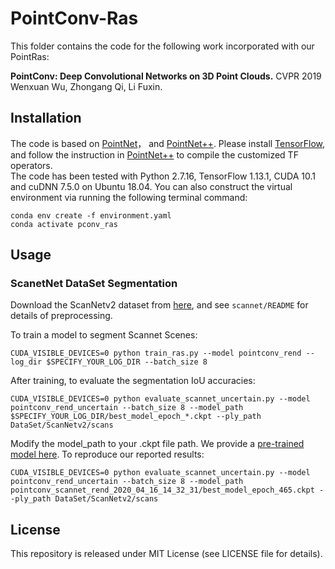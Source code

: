 # PointConv-Ras
This folder contains the code for the following work incorporated with our PointRas: 

**PointConv: Deep Convolutional Networks on 3D Point Clouds.** CVPR 2019  
Wenxuan Wu, Zhongang Qi, Li Fuxin.

## Installation
The code is based on [PointNet](https://github.com/charlesq34/pointnet)， and [PointNet++](https://github.com/charlesq34/pointnet2). Please install [TensorFlow](https://www.tensorflow.org/install/), and follow the instruction in [PointNet++](https://github.com/charlesq34/pointnet2) to compile the customized TF operators.  
The code has been tested with Python 2.7.16, TensorFlow 1.13.1, CUDA 10.1 and cuDNN 7.5.0 on Ubuntu 18.04. 
You can also construct the virtual environment via running the following terminal command: 
```
conda env create -f environment.yaml
conda activate pconv_ras
```

## Usage

### ScanetNet DataSet Segmentation

Download the ScanNetv2 dataset from [here](http://www.scan-net.org/), and see `scannet/README` for details of preprocessing.

To train a model to segment Scannet Scenes:

```
CUDA_VISIBLE_DEVICES=0 python train_ras.py --model pointconv_rend --log_dir $SPECIFY_YOUR_LOG_DIR --batch_size 8
```

After training, to evaluate the segmentation IoU accuracies:

```
CUDA_VISIBLE_DEVICES=0 python evaluate_scannet_uncertain.py --model pointconv_rend_uncertain --batch_size 8 --model_path $SPECIFY_YOUR_LOG_DIR/best_model_epoch_*.ckpt --ply_path DataSet/ScanNetv2/scans
```

Modify the model_path to your .ckpt file path. 
We provide a [pre-trained model here](https://mega.nz/folder/HtpV2YIL#ANa1865qUa5uxSI6zBy8Yg). To reproduce our reported results: 
```
CUDA_VISIBLE_DEVICES=0 python evaluate_scannet_uncertain.py --model pointconv_rend_uncertain --batch_size 8 --model_path pointconv_scannet_rend_2020_04_16_14_32_31/best_model_epoch_465.ckpt --ply_path DataSet/ScanNetv2/scans
```

## License
This repository is released under MIT License (see LICENSE file for details).
